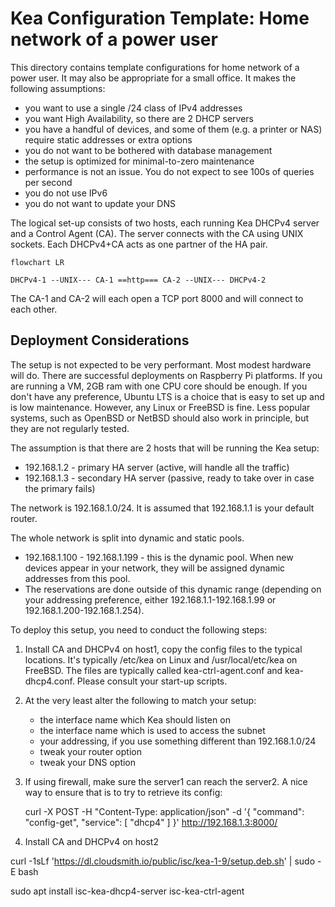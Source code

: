 Kea Configuration Template: Home network of a power user
========================================================

This directory contains template configurations for home network of a power user. It may also be
appropriate for a small office. It makes the following assumptions:

- you want to use a single /24 class of IPv4 addresses
- you want High Availability, so there are 2 DHCP servers
- you have a handful of devices, and some of them (e.g. a printer or NAS) require
  static addresses or extra options
- you do not want to be bothered with database management
- the setup is optimized for minimal-to-zero maintenance
- performance is not an issue. You do not expect to see 100s of queries per second
- you do not use IPv6
- you do not want to update your DNS

The logical set-up consists of two hosts, each running Kea DHCPv4 server and a Control Agent (CA).
The server connects with the CA using UNIX sockets. Each DHCPv4+CA acts as one partner of the HA
pair.

```mermaid
flowchart LR

DHCPv4-1 --UNIX--- CA-1 ==http=== CA-2 --UNIX--- DHCPv4-2
```

The CA-1 and CA-2 will each open a TCP port 8000 and will connect to each other.

Deployment Considerations
-------------------------

The setup is not expected to be very performant. Most modest hardware will do. There are successful
deployments on Raspberry Pi platforms. If you are running a VM, 2GB ram with one CPU core should
be enough. If you don't have any preference, Ubuntu LTS is a choice that is easy to set up and is
low maintenance. However, any Linux or FreeBSD is fine. Less popular systems, such as OpenBSD or
NetBSD should also work in principle, but they are not regularly tested.

The assumption is that there are 2 hosts that will be running the Kea setup:
- 192.168.1.2 - primary HA server (active, will handle all the traffic)
- 192.168.1.3 - secondary HA server (passive, ready to take over in case the primary fails)

The network is 192.168.1.0/24. It is assumed that 192.168.1.1 is your default router.

The whole network is split into dynamic and static pools.
- 192.168.1.100 - 192.168.1.199 - this is the dynamic pool. When new devices appear in your network,
  they will be assigned dynamic addresses from this pool.
- The reservations are done outside of this dynamic range (depending on your addressing preference,
  either 192.168.1.1-192.168.1.99 or 192.168.1.200-192.168.1.254).

To deploy this setup, you need to conduct the following steps:
1. Install CA and DHCPv4 on host1, copy the config files to the typical locations. It's typically
   /etc/kea on Linux and /usr/local/etc/kea on FreeBSD. The files are typically called
   kea-ctrl-agent.conf and kea-dhcp4.conf. Please consult your start-up scripts.
2. At the very least alter the following to match your setup:
   - the interface name which Kea should listen on
   - the interface name which is used to access the subnet
   - your addressing, if you use something different than 192.168.1.0/24
   - tweak your router option
   - tweak your DNS option
3. If using firewall, make sure the server1 can reach the server2. A nice way to ensure that is to
   try to retrieve its config:

   curl -X POST -H "Content-Type: application/json" -d '{ "command": "config-get", "service": [ "dhcp4" ] }'  http://192.168.1.3:8000/

2. Install CA and DHCPv4 on host2


curl -1sLf   'https://dl.cloudsmith.io/public/isc/kea-1-9/setup.deb.sh'   | sudo -E bash

sudo apt install isc-kea-dhcp4-server isc-kea-ctrl-agent